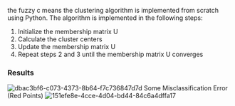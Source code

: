 the fuzzy c means the clustering algorithm is implemented from scratch using Python. 
The algorithm is implemented in the following steps:
1. Initialize the membership matrix U
2. Calculate the cluster centers
3. Update the membership matrix U
4. Repeat steps 2 and 3 until the membership matrix U converges

### Results
![dbac3bf6-c073-4373-8b64-f7c736847d7d](https://github.com/ziadwaelai/unsupervised_Project_all/assets/73315485/65b778e7-4593-4dc9-8b92-0ea576b0facd)
Some Misclassification Error (Red Points)
![151efe8e-4cce-4d04-bd44-84c6a4dffa17](https://github.com/ziadwaelai/unsupervised_Project_all/assets/73315485/fac05b79-704a-4715-8ba7-d87ce84d6e9d)
